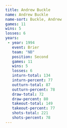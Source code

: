 ```yaml
---
title: Andrew Buckle
name: Andrew Buckle
name-sort: Buckle, Andrew
games: 11
wins: 5
losses: 6
years:
 - year: 1994
   event: Brier
   team: "NB"
   position: Second
   games: 11
   wins: 5
   losses: 6
   inturn-total: 134
   inturn-percent: 77
   outturn-total: 87
   outturn-percent: 78
   draw-total: 72
   draw-percent: 80
   takeout-total: 149
   takeout-percent: 77
   shots-total: 221
   shots-percent: 78
---
```

